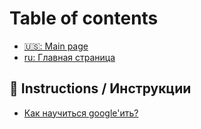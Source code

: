 # Table of contents

* [🇺🇸: Main page](README.md)
* [ru: Главная страница](ru-main.md)

## 📑 Instructions / Инструкции <a href="#inst" id="inst"></a>

* [Как научиться google'ить?](inst/kak-nauchitsya-googleit.md)

